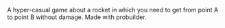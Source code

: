 A hyper-casual game about a rocket in which you need to get from point A to point B without damage.
Made with probuilder.
